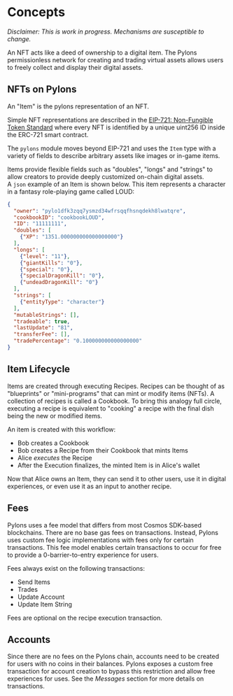 <!--
order: 1
-->

# Concepts
_Disclaimer: This is work in progress. Mechanisms are susceptible to change._

An NFT acts like a deed of ownership to a digital item. The Pylons permissionless network for creating and trading virtual assets allows users to freely collect and display their digital assets.

## NFTs on Pylons

An "Item" is the pylons representation of an NFT.  

Simple NFT representations are described in the [EIP-721: Non-Fungible Token Standard](https://eips.ethereum.org/EIPS/eip-721) where every NFT is identified by a unique uint256 ID inside the ERC-721 smart contract. 

The `pylons` module moves beyond EIP-721 and uses the `Item` type with a variety of fields to describe arbitrary assets like images or in-game items.

Items provide flexible fields such as "doubles", "longs" and "strings" to allow creators to provide deeply customized on-chain digital assets.  
A `json` example of an Item is shown below.  This item represents a character in a fantasy role-playing game called LOUD:

```json
{
  "owner": "pylo1dfk3zqq7ysmzd34wfrsqqfhsnqdekh8lwatqre",
  "cookbookID": "cookbookLOUD",
  "ID": "11111111",
  "doubles": [
    {"XP": "1351.000000000000000000"}
  ],
  "longs": [
    {"level": "11"}, 
    {"giantKills": "0"}, 
    {"special": "0"}, 
    {"specialDragonKill": "0"}, 
    {"undeadDragonKill": "0"}
  ], 
  "strings": [
    {"entityType": "character"}
  ], 
  "mutableStrings": [], 
  "tradeable": true,
  "lastUpdate": "81", 
  "transferFee": [], 
  "tradePercentage": "0.100000000000000000"
}
```

## Item Lifecycle

Items are created through executing Recipes. Recipes can be thought of as "blueprints" or "mini-programs" that can mint or modify items (NFTs).  A collection of recipes is called a Cookbook.  To bring this analogy full circle, executing a recipe is equivalent to "cooking" a recipe with the final
dish being the new or modified items.

An item is created with this workflow:
- Bob creates a Cookbook 
- Bob creates a Recipe from their Cookbook that mints Items
- Alice *executes* the Recipe
- After the Execution finalizes, the minted Item is in Alice's wallet

Now that Alice owns an Item, they can send it to other users, use it in digital experiences, or even use it as an input to another recipe.
## Fees

Pylons uses a fee model that differs from most Cosmos SDK-based blockchains.  There are no base gas fees on transactions. Instead, Pylons uses custom fee logic implementations with fees only for certain transactions.  This fee model enables certain transactions to occur for free to provide a 0-barrier-to-entry experience for users.

Fees always exist on the following transactions:
- Send Items
- Trades
- Update Account
- Update Item String

Fees are optional on the recipe execution transaction.

## Accounts

Since there are no fees on the Pylons chain, accounts need to be created for users with no coins in their balances.  Pylons exposes a custom free
transaction for account creation to bypass this restriction and allow free experiences for uses.  See the *Messages* section for more details on transactions.